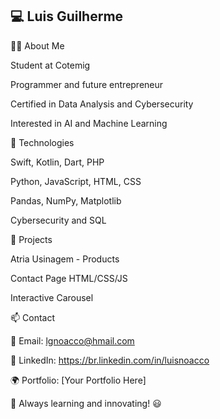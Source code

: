 ## 💻 Luis Guilherme

👨‍💻 About Me

Student at Cotemig

Programmer and future entrepreneur

Certified in Data Analysis and Cybersecurity

Interested in AI and Machine Learning

🚀 Technologies

Swift, Kotlin, Dart, PHP

Python, JavaScript, HTML, CSS

Pandas, NumPy, Matplotlib

Cybersecurity and SQL

📌 Projects

Atria Usinagem - Products

Contact Page HTML/CSS/JS

Interactive Carousel

📫 Contact

📧 Email: lgnoacco@hmail.com

💼 LinkedIn: https://br.linkedin.com/in/luisnoacco

🌍 Portfolio: [Your Portfolio Here]

🚀 Always learning and innovating! 😃
